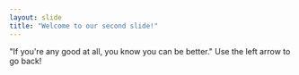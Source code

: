 ```yaml
---
layout: slide
title: "Welcome to our second slide!"
---
```

"If you're any good at all, you know you can be better."
Use the left arrow to go back!
